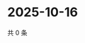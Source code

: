 # 2025-10-16

共 0 条

<!-- BEGIN ZHIHUQUESTIONS -->
<!-- 最后更新时间 Thu Oct 16 2025 05:10:13 GMT+0800 (China Standard Time) -->

<!-- END ZHIHUQUESTIONS -->
